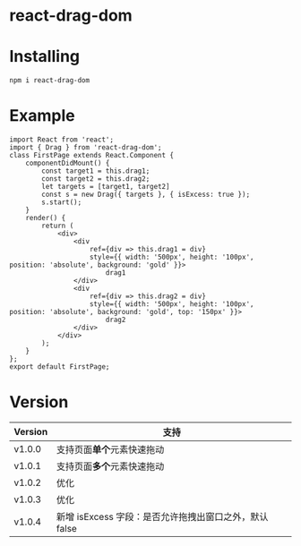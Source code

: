 # react-drag-dom

# Installing

```
npm i react-drag-dom
```

# Example

```
import React from 'react';
import { Drag } from 'react-drag-dom';
class FirstPage extends React.Component {
    componentDidMount() {
        const target1 = this.drag1;
        const target2 = this.drag2;
        let targets = [target1, target2]
        const s = new Drag({ targets }, { isExcess: true });
        s.start();
    }
    render() {
        return (
            <div>
                <div
                    ref={div => this.drag1 = div}
                    style={{ width: '500px', height: '100px', position: 'absolute', background: 'gold' }}>
                        drag1
                </div>
                <div
                    ref={div => this.drag2 = div}
                    style={{ width: '500px', height: '100px', position: 'absolute', background: 'gold', top: '150px' }}>
                        drag2
                </div>
            </div>
        );
    }
};
export default FirstPage;
```

# Version

| Version | 支持                                                   |
| ------- | ------------------------------------------------------ |
| v1.0.0  | 支持页面**单个**元素快速拖动                           |
| v1.0.1  | 支持页面**多个**元素快速拖动                           |
| v1.0.2  | 优化                                                   |
| v1.0.3  | 优化                                                   |
| v1.0.4  | 新增 isExcess 字段：是否允许拖拽出窗口之外，默认 false |
